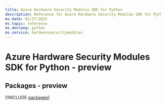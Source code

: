```yaml
---
title: Azure Hardware Security Modules SDK for Python
description: Reference for Azure Hardware Security Modules SDK for Python
ms.date: 01/27/2025
ms.topic: reference
ms.devlang: python
ms.service: hardwaresecuritymodules
---
```

# Azure Hardware Security Modules SDK for Python - preview
## Packages - preview
[!INCLUDE [packages](hardware-security-modules-index.md)]